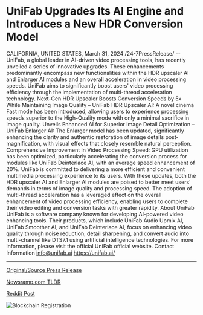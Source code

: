 # UniFab Upgrades Its AI Engine and Introduces a New HDR Conversion Model

CALIFORNIA, UNITED STATES, March 31, 2024 /24-7PressRelease/ -- UniFab, a global leader in AI-driven video processing tools, has recently unveiled a series of innovative upgrades. These enhancements predominantly encompass new functionalities within the HDR upscaler AI and Enlarger AI modules and an overall acceleration in video processing speeds. UniFab aims to significantly boost users' video processing efficiency through the implementation of multi-thread acceleration technology.  Next-Gen HDR Upscaler Boosts Conversion Speeds by 5x While Maintaining Image Quality – UniFab HDR Upscaler AI: A novel cinema Fast mode has been introduced, allowing users to experience processing speeds superior to the High-Quality mode with only a minimal sacrifice in image quality.  Unveils Enhanced AI for Superior Image Detail Optimization – UniFab Enlarger AI: The Enlarger model has been updated, significantly enhancing the clarity and authentic restoration of image details post-magnification, with visual effects that closely resemble natural perception.  Comprehensive Improvement in Video Processing Speed: GPU utilization has been optimized, particularly accelerating the conversion process for modules like UniFab Deinterlace AI, with an average speed enhancement of 20%.  UniFab is committed to delivering a more efficient and convenient multimedia processing experience to its users. With these updates, both the HDR upscaler AI and Enlarger AI modules are poised to better meet users' demands in terms of image quality and processing speed. The adoption of multi-thread acceleration has a leveraged effect on the overall enhancement of video processing efficiency, enabling users to complete their video editing and conversion tasks with greater rapidity.  About UniFab UniFab is a software company known for developing AI-powered video enhancing tools. Their products, which include UniFab Audio Upmix AI, UniFab Smoother AI, and UniFab Deinterlace AI, focus on enhancing video quality through noise reduction, detail sharpening, and convert audio into multi-channel like DTS7.1 using artificial intelligence technologies. For more information, please visit the official UniFab official website.  Contact Information info@unifab.ai https://unifab.ai/ 

---

[Original/Source Press Release](https://www.24-7pressrelease.com/press-release/509692/unifab-upgrades-its-ai-engine-and-introduces-a-new-hdr-conversion-model)
                    

[Newsramp.com TLDR](None) 



[Reddit Post](https://www.reddit.com/r/GamingNewsRamp/comments/1bs4hu6/unifab_unveils_nextgen_ai_video_processing/) 



![Blockchain Registration](https://cdn.newsramp.app/24-7PressRelease/qrcode/243/31/jinxDTLP.webp)